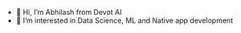 - 👋 Hi, I’m Abhilash from Devot AI
- 👀 I’m interested in Data Science, ML and Native app development

<!---
abhilashdevotai/abhilashdevotai is a ✨ special ✨ repository because its `README.md` (this file) appears on your GitHub profile.
You can click the Preview link to take a look at your changes.
--->

